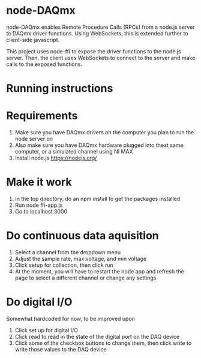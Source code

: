 # node-DAQmx
node-DAQmx enables Remote Procedure Calls (RPCs) from a node.js server to DAQmx driver functions. Using WebSockets, this is extended further to client-side javascript.

This project uses node-ffi to expose the driver functions to the node.js server. Then, the client uses WebSockets to connect to the server and make calls to the exposed functions.

# Running instructions
# Requirements
1. Make sure you have DAQmx drivers on the computer you plan to run the node server on
2. Also make sure you have DAQmx hardware plugged into theat same computer, or a simulated channel using NI MAX
3. Install node.js https://nodejs.org/

# Make it work
1. In the top directory, do an npm install to get the packages installed
2. Run node ffi-app.js
3. Go to localhost:3000

# Do continuous data aquisition
1. Select a channel from the dropdown menu
2. Adjust the sample rate, max voltage, and min voltage
3. Click setup for collection, then click run
4. At the moment, you will have to restart the node app and refresh the page to select a different channel or change any settings

# Do digital I/O
Somewhat hardcoded for now, to be improved upon
1. Click set up for digital I/O
2. Click read to read in the state of the digital port on the DAQ device
3. Click some of the checkbox buttons to change them, then click write to write those values to the DAQ device
